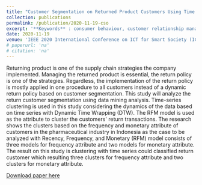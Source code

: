 ```yaml
---
title: "Customer Segmentation on Returned Product Customers Using Time Series Clustering Analysis"
collection: publications
permalink: /publication/2020-11-19-cso
excerpt: '**Keywords** : consumer behaviour, customer relationship management, data mining, pattern clustering, pharmaceutical industry, supply chain management, time series'
date: 2020-11-19
venue: 'IEEE 2020 International Conference on ICT for Smart Society (ICISS)'
# paperurl: 'na'
# citation: 'na'
---
```

Returning product is one of the supply chain strategies the company implemented. Managing the returned product is essential, the return policy is one of the strategies. Regardless, the implementation of the return policy is mostly applied in one procedure to all customers instead of a dynamic return policy based on customer segmentation. This study will analyze the return customer segmentation using data mining analysis. Time-series clustering is used in this study considering the dynamics of the data based on time series with Dynamic Time Wrapping (DTW). The RFM model is used as the attribute to cluster the customers' return transactions. The research shows the clusters based on the frequency and monetary attribute of customers in the pharmaceutical industry in Indonesia as the case to be analyzed with Recency, Frequency, and Monetary (RFM) model consists of three models for frequency attribute and two models for monetary attribute. The result on this study is clustering with time series could classified return customer which resulting three clusters for frequency attribute and two clusters for monetary attribute.

[Download paper here](https://ieeexplore.ieee.org/abstract/document/9307575/)
